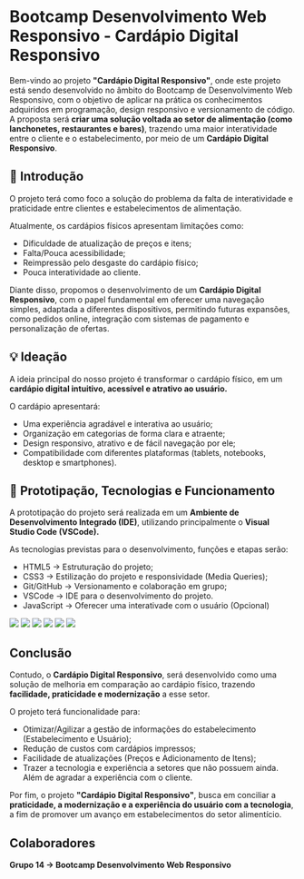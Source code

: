 # Bootcamp Desenvolvimento Web Responsivo - Cardápio Digital Responsivo

Bem-vindo ao projeto **"Cardápio Digital Responsivo"**, onde este projeto está sendo desenvolvido no âmbito do Bootcamp de Desenvolvimento Web Responsivo, com o objetivo de aplicar na prática os conhecimentos adquiridos em programação, design responsivo e versionamento de código.
A proposta será **criar uma solução voltada ao setor de alimentação (como lanchonetes, restaurantes e bares)**, trazendo uma maior interatividade entre o cliente e o estabelecimento, por meio de um **Cardápio Digital Responsivo**.

## 📌 Introdução

O projeto terá como foco a solução do problema da falta de interatividade e praticidade entre clientes e estabelecimentos de alimentação.

Atualmente, os cardápios físicos apresentam limitações como:

- Dificuldade de atualização de preços e itens;
- Falta/Pouca acessibilidade;
- Reimpressão pelo desgaste do cardápio físico;
- Pouca interatividade ao cliente.

Diante disso, propomos o desenvolvimento de um **Cardápio Digital Responsivo**, com o papel fundamental em oferecer uma navegação simples, adaptada a diferentes dispositivos, permitindo futuras expansões, como pedidos online, integração com sistemas de pagamento e personalização de ofertas.

## 💡 Ideação

A ideia principal do nosso projeto é transformar o cardápio físico, em um **cardápio digital intuitivo, acessível e atrativo ao usuário.**

O cardápio apresentará:

- Uma experiência agradável e interativa ao usuário;
- Organização em categorias de forma clara e atraente;
- Design responsivo, atrativo e de fácil navegação por ele;
- Compatibilidade com diferentes plataformas (tablets, notebooks, desktop e smartphones).

## 🧩 Prototipação, Tecnologias e Funcionamento

A prototipação do projeto será realizada em um **Ambiente de Desenvolvimento Integrado (IDE)**, utilizando principalmente o **Visual Studio Code (VSCode).**

As tecnologias previstas para o desenvolvimento, funções e etapas serão:

- HTML5 -> Estruturação do projeto;
- CSS3 -> Estilização do projeto e responsividade (Media Queries);
- Git/GitHub -> Versionamento e colaboração em grupo;
- VSCode -> IDE para o desenvolvimento do projeto.
- JavaScript -> Oferecer uma interativade com o usuário (Opcional)

 <img src="https://img.shields.io/badge/HTML5-E34F26?style=for-the-badge&logo=html5&logoColor=white" >
 <img src="https://img.shields.io/badge/CSS3-1572B6?style=for-the-badge&logo=css3&logoColor=white" >
 <img src="https://img.shields.io/badge/Git-F05032?style=for-the-badge&logo=git&logoColor=white" >
 <img src=https://img.shields.io/badge/GitHub-181717?style=for-the-badge&logo=github&logoColor=white >
 <img src="https://img.shields.io/badge/VSCode-0078d7?style=for-the-badge&logo=visual-studio-code&logoColor=white">
 <img src="https://img.shields.io/badge/JavaScript-F7DF1E?style=for-the-badge&logo=javascript&logoColor=black" >

## Conclusão

Contudo, o **Cardápio Digital Responsivo**, será desenvolvido como uma solução de melhoria em comparação ao cardápio físico, trazendo **facilidade, praticidade e modernização** a esse setor.

O projeto terá funcionalidade para:

- Otimizar/Agilizar a gestão de informações do estabelecimento (Estabelecimento e Usuário);
- Redução de custos com cardápios impressos;
- Facilidade de atualizações (Preços e Adicionamento de Itens);
- Trazer a tecnologia e experiência a setores que não possuem ainda. Além de agradar a experiência com o cliente.

Por fim, o projeto **"Cardápio Digital Responsivo"**, busca em conciliar a **praticidade, a modernização e a experiência do usuário com a tecnologia**, a fim de promover um avanço em estabelecimentos do setor alimentício.

## Colaboradores

**Grupo 14 -> Bootcamp Desenvolvimento Web Responsivo**
